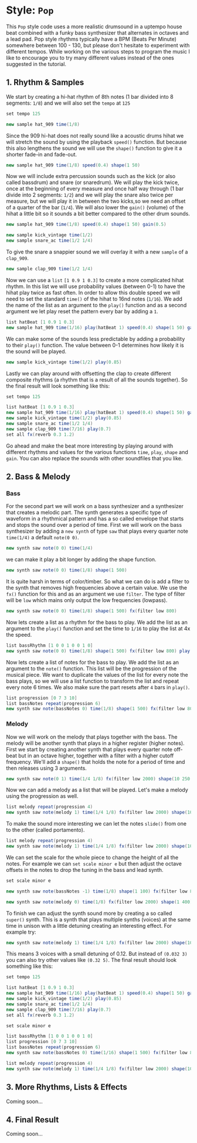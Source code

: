 
# Style: `Pop`

This `Pop` style code uses a more realistic drumsound in a uptempo house beat combined with a funky bass synthesizer that alternates in octaves and a lead pad. Pop style rhythms typically have a BPM (Beats Per Minute) somewhere between 100 - 130, but please don't hesitate to experiment with different tempos. While working on the various steps to program the music I like to encourage you to try many different values instead of the ones suggested in the tutorial.

## 1. Rhythm & Samples

We start by creating a hi-hat rhythm of 8th notes (1 bar divided into 8 segments: `1/8`) and we will also set the `tempo` at `125`

```java
set tempo 125

new sample hat_909 time(1/8)
```

Since the 909 hi-hat does not really sound like a acoustic drums hihat we will stretch the sound by using the playback `speed()` function. But because this also lengthens the sound we will use the `shape()` function to give it a shorter fade-in and fade-out.

```java
new sample hat_909 time(1/8) speed(0.4) shape(1 50)
```

Now we will include extra percussion sounds such as the kick (or also called bassdrum) and snare (or snaredrum). We will play the kick twice, once at the beginning of every measure and once half way through (1 bar divide into 2 segments: `1/2`) and we will play the snare also twice per measure, but we will play it in between the two kicks,so we need an offset of a quarter of the bar (`1/4`). We will also lower the `gain()` (volume) of the hihat a little bit so it sounds a bit better compared to the other drum sounds.

```java
new sample hat_909 time(1/8) speed(0.4) shape(1 50) gain(0.5)

new sample kick_vintage time(1/2)
new sample snare_ac time(1/2 1/4)
```

To give the snare a snappier sound we will overlay it with a new `sample` of a `clap_909`.

```java
new sample clap_909 time(1/2 1/4)
```

Now we can use a `list` `[1 0.9 1 0.3]` to create a more complicated hihat rhythm. In this list we will use probability values (between 0-1) to have the hihat play twice as fast often. In order to allow this double speed we will need to set the standard `time()` of the hihat to 16nd notes (`1/16`). We add the name of the list as an argument to the `play()` function and as a second argument we let play reset the pattern every bar by adding a `1`. 

```java
list hatBeat [1 0.9 1 0.3]
new sample hat_909 time(1/16) play(hatBeat 1) speed(0.4) shape(1 50) gain(0.5)
```

We can make some of the sounds less predictable by adding a probability to their `play()` function. The value between 0-1 determines how likely it is the sound will be played. 

```java
new sample kick_vintage time(1/2) play(0.85)
```

Lastly we can play around with offsetting the clap to create different composite rhythms (a rhythm that is a result of all the sounds together). So the final result will look something like this:

```java
set tempo 125

list hatBeat [1 0.9 1 0.3]
new sample hat_909 time(1/16) play(hatBeat 1) speed(0.4) shape(1 50) gain(0.5)
new sample kick_vintage time(1/2) play(0.85)
new sample snare_ac time(1/2 1/4)
new sample clap_909 time(7/16) play(0.7)
set all fx(reverb 0.3 1.2)
```

Go ahead and make the beat more interesting by playing around with different rhythms and values for the various functions `time`, `play`, `shape` and `gain`. You can also replace the sounds with other soundfiles that you like.

## 2. Bass & Melody

### Bass

For the second part we will work on a bass synthesizer and a synthesizer that creates a melodic part. The synth generates a specific type of waveform in a rhythmical pattern and has a so called envelope that starts and stops the sound over a period of time. First we will work on the bass synthesizer by adding a `new synth` of type `saw` that plays every quarter note `time(1/4)` a default `note(0 0)`.

```java
new synth saw note(0 0) time(1/4)
```

we can make it play a bit longer by adding the shape function.

```java
new synth saw note(0 0) time(1/8) shape(1 500)
```

It is quite harsh in terms of color/timber. So what we can do is add a filter to the synth that removes high frequencies above a certain value. We use the `fx()` function for this and as an argument we use `filter`. The type of filter will be `low` which mains only output the low frequencies (lowpass).

```java
new synth saw note(0 0) time(1/8) shape(1 500) fx(filter low 800)
```

Now lets create a list as a rhythm for the bass to play. We add the list as an argument to the `play()` function and set the time to `1/16` to play the list at 4x the speed.

```java
list bassRhythm [1 0 0 1 0 0 1 0]
new synth saw note(0 0) time(1/8) shape(1 500) fx(filter low 800) play(bassRhythm)
```

Now lets create a list of notes for the bass to play. We add the list as an argument to the `note()` function. This list will be the progression of the musical piece. We want to duplicate the values of the list for every note the bass plays, so we will use a list function to transform the list and repeat every note 6 times. We also make sure the part resets after `4` bars in `play()`.

```java
list progression [0 7 3 10]
list bassNotes repeat(progression 6)
new synth saw note(bassNotes 0) time(1/8) shape(1 500) fx(filter low 800) play(bassRhythm 4)
```

### Melody

Now we will work on the melody that plays together with the bass. The melody will be another synth that plays in a higher register (higher notes). First we start by creating another synth that plays every quarter note off-beat but in an octave higher, together with a filter with a higher cutoff frequency. We'll add a `shape()` that holds the note for a period of time and then releases using 3 arguments.

```java
new synth saw note(0 1) time(1/4 1/8) fx(filter low 2000) shape(10 250 10)
```

Now we can add a melody as a list that will be played. Let's make a melody using the progression as well.

```java
list melody repeat(progression 4)
new synth saw note(melody 1) time(1/4 1/8) fx(filter low 2000) shape(10 250 10)
```

To make the sound more interesting we can let the notes `slide()` from one to the other (called portamento).

```java
list melody repeat(progression 4)
new synth saw note(melody 1) time(1/4 1/8) fx(filter low 2000) shape(10 250 10) slide(50)
```

We can set the scale for the whole piece to change the height of all the notes. For example we can `set scale minor e` but then adjust the octave offsets in the notes to drop the tuning in the bass and lead synth.

```java
set scale minor e
```
```java
new synth saw note(bassNotes -1) time(1/8) shape(1 100) fx(filter low 800) play(bassRhythm 4)
```
```java
new synth saw note(melody 0) time(1/8) fx(filter low 2000) shape(1 400) slide(100)
```

To finish we can adjust the synth sound more by creating a so called `super()` synth. This is a synth that plays multiple synths (voices) at the same time in unison with a little detuning creating an interesting effect. For example try:

```java
new synth saw note(melody 1) time(1/4 1/8) fx(filter low 2000) shape(10 250 10) slide(50) super(0.032 3)
```

This means 3 voices with a small detuning of 0.12. But instead of `(0.032 3)` you can also try other values like `(0.32 5)`. The final result should look something like this:

```java
set tempo 125

list hatBeat [1 0.9 1 0.3]
new sample hat_909 time(1/16) play(hatBeat 1) speed(0.4) shape(1 50) gain(0.5)
new sample kick_vintage time(1/2) play(0.85)
new sample snare_ac time(1/2 1/4)
new sample clap_909 time(7/16) play(0.7)
set all fx(reverb 0.3 1.2)

set scale minor e

list bassRhythm [1 0 0 1 0 0 1 0]
list progression [0 7 3 10]
list bassNotes repeat(progression 6)
new synth saw note(bassNotes 0) time(1/16) shape(1 500) fx(filter low 800) play(bassRhythm 4)

list melody repeat(progression 4)
new synth saw note(melody 1) time(1/4 1/8) fx(filter low 2000) shape(10 250 10) slide(50) super(0.032 3)
```

## 3. More Rhythms, Lists & Effects

Coming soon...

## 4. Final Result

Coming soon...
